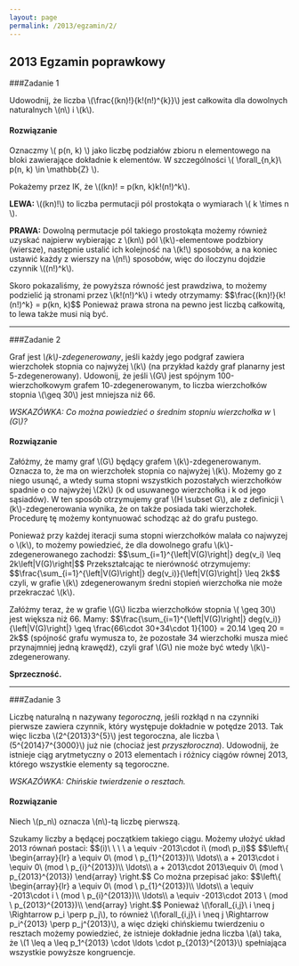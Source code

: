```yaml
---
layout: page
permalink: /2013/egzamin/2/
---
```


## 2013 Egzamin poprawkowy

###Zadanie 1

Udowodnij, że liczba \\(\frac{(kn)!}{k!(n!)^{k}}\\) jest całkowita dla dowolnych naturalnych \\(n\\) i \\(k\\).

<div data-collapse>
  <h4 class="collapsible">Rozwiązanie</h4>
  <div class="solution">
    <p>
      Oznaczmy \( p(n, k) \) jako liczbę podziałów zbioru n elementowego na bloki
      zawierające dokładnie k elementów. W szczególności \( \forall_{n,k}\ p(n, k) \in \mathbb{Z} \).
    </p>
    <p>
      Pokażemy przez IK, że \((kn)! = p(kn, k)k!(n!)^k\).
    </p>
    <p>
      <b>LEWA:</b> \((kn)!\) to liczba permutacji pól prostokąta o wymiarach \( k \times n \).
    </p>
    <p>
      <b>PRAWA:</b> Dowolną permutacje pól takiego prostokąta możemy również uzyskać najpierw
      wybierając z \(kn\) pól \(k\)-elementowe podzbiory (wiersze), następnie ustalić ich kolejność
      na \(k!\) sposobów, a na koniec ustawić każdy z wierszy na \(n!\) sposobów, więc do iloczynu
      dojdzie czynnik \((n!)^k\).
    </p>
    <p>
      Skoro pokazaliśmy, że powyższa równość jest prawdziwa, to możemy podzielić ją stronami
      przez \(k!(n!)^k\) i wtedy otrzymamy:
      $$\frac{(kn)!}{k!(n!)^k} = p(kn, k)$$
      Ponieważ prawa strona na pewno jest liczbą całkowitą, to lewa także musi nią być.
    </p>
  </div>
</div>


---

###Zadanie 2

Graf jest *\\(k\\)-zdegenerowany*, jeśli każdy jego podgraf zawiera wierzchołek stopnia
co najwyżej \\(k\\) (na przykład każdy graf planarny jest 5-zdegenerowany). Udowonij, że jeśli \\(G\\)
jest spójnym 100-wierzchołkowym grafem 10-zdegenerowanym, to liczba wierzchołków stopnia \\(\geq 30\\) jest mniejsza niż 66.

*WSKAZÓWKA: Co można powiedzieć o średnim stopniu wierzchołka w \\(G\\)?*

<div data-collapse>
  <h4 class="collapsible">Rozwiązanie</h4>
  <div class="solution">
    <p>
      Załóżmy, że mamy graf \(G\) będący grafem \(k\)-zdegenerowanym. Oznacza to, że ma on wierzchołek stopnia co najwyżej
      \(k\). Możemy go z niego usunąć, a wtedy suma stopni wszystkich pozostałych wierzchołków spadnie o co najwyżej \(2k\) (k od usuwanego wierzchołka i k od jego sąsiadów).
      W ten sposób otrzymujemy graf \(H \subset G\), ale z definicji \(k\)-zdegenerowania wynika, że on także posiada taki wierzchołek.
      Procedurę tę możemy kontynuować schodząc aż do grafu pustego.
    </p>
    <p>
      Ponieważ przy każdej iteracji suma stopni wierzchołków
      malała co najwyzej o \(k\), to możemy powiedzieć, że dla dowolnego grafu \(k\)-zdegenerowanego zachodzi: $$\sum_{i=1}^{\left|V(G)\right|} deg(v_i) \leq 2k\left|V(G)\right|$$
      Przekształcając te nierówność otrzymujemy:
      $$\frac{\sum_{i=1}^{\left|V(G)\right|} deg(v_i)}{\left|V(G)\right|} \leq 2k$$
      czyli, w grafie \(k\) zdegenerowanym średni stopień wierzchołka nie może przekraczać \(k\).
    </p>
    <p>
      Załóżmy teraz, że w grafie \(G\) liczba wierzchołków stopnia \( \geq 30\) jest większa niż 66. Mamy:
      $$\frac{\sum_{i=1}^{\left|V(G)\right|} deg(v_i)}{\left|V(G)\right|} \geq \frac{66\cdot 30+34\cdot 1}{100} = 20.14 \geq 20 = 2k$$
      (spójność grafu wymusza to, że pozostałe 34 wierzchołki musza mieć przynajmniej jedną krawędź), czyli graf \(G\) nie może być wtedy \(k\)-zdegenerowany.
    </p>
    <p>
      <b>Sprzeczność.</b>
    </p>
  </div>
</div>

---

###Zadanie 3

Liczbę naturalną n nazywany *tegoroczną*, jeśli rozkłąd n na czynniki pierwsze zawiera czynnik,
który występuje dokładnie w potędze 2013. Tak więc liczba \\(2^{2013}3^{5}\\) jest tegoroczna, ale liczba \\(5^{2014}7^{3000}\\) już nie (chociaż jest *przyszłoroczna*). Udowodnij,
że istnieje ciąg arytmetyczny o 2013 elementach i różnicy ciągów równej 2013, którego wszystkie elementy są tegoroczne.

*WSKAZÓWKA: Chińskie twierdzenie o resztach.*

<div data-collapse>
  <h4 class="collapsible">Rozwiązanie</h4>
  <div class="solution">
    <p>
      Niech \(p_n\) oznacza \(n\)-tą liczbę pierwszą.
    </p>
    <p>
      Szukamy liczby a będącej początkiem takiego ciągu.
      Możemy ułożyć układ 2013 równań postaci:
      $$(i)\ \ \ \ a \equiv -2013\cdot i\ (mod\ p_i)$$
      $$\left\{
          \begin{array}{lr}
            a \equiv 0\ (mod \ p_{1}^{2013})\\
            \ldots\\
            a + 2013\cdot i \equiv 0\ (mod \ p_{i}^{2013})\\
            \ldots\\
            a + 2013\cdot 2013\equiv 0\ (mod \ p_{2013}^{2013})
          \end{array}
        \right.$$
      Co można przepisać jako:
      $$\left\{
          \begin{array}{lr}
            a \equiv 0\ (mod \ p_{1}^{2013})\\
            \ldots\\
            a \equiv -2013\cdot i \ (mod \ p_{i}^{2013})\\
            \ldots\\
            a \equiv -2013\cdot 2013 \ (mod \ p_{2013}^{2013})\\
          \end{array}
        \right.$$
      Ponieważ \(\forall_{i,j}\ i \neq j \Rightarrow p_i \perp p_j\), to również
      \(\forall_{i,j}\ i \neq j \Rightarrow p_i^{2013} \perp p_j^{2013}\), a więc dzięki
      chińskiemu twierdzeniu o resztach możemy powiedzieć, że istnieje dokładnie jedna liczba
      \(a\) taka, że \(1 \leq a \leq p_1^{2013} \cdot \ldots \cdot p_{2013}^{2013}\) spełniająca
      wszystkie powyższe kongruencje.
    </p>
  </div>
</div>
